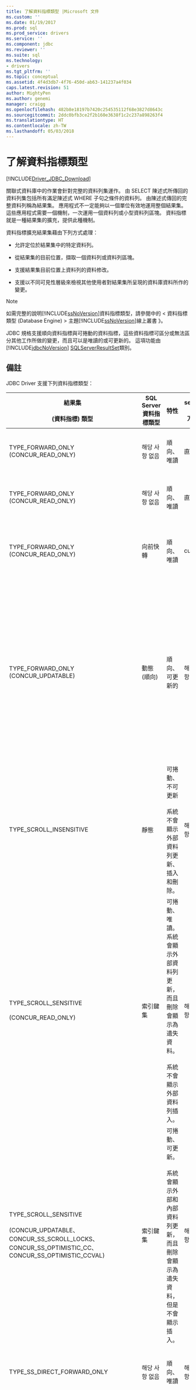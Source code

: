 ```yaml
---
title: 了解資料指標類型 |Microsoft 文件
ms.custom: ''
ms.date: 01/19/2017
ms.prod: sql
ms.prod_service: drivers
ms.service: ''
ms.component: jdbc
ms.reviewer: ''
ms.suite: sql
ms.technology:
- drivers
ms.tgt_pltfrm: ''
ms.topic: conceptual
ms.assetid: 4f4d3db7-4f76-450d-ab63-141237a4f034
caps.latest.revision: 51
author: MightyPen
ms.author: genemi
manager: craigg
ms.openlocfilehash: 482b8e18197b7420c254535112f68e3827d8643c
ms.sourcegitcommit: 2ddc0bfb3ce2f2b160e3638f1c2c237a898263f4
ms.translationtype: HT
ms.contentlocale: zh-TW
ms.lasthandoff: 05/03/2018
---
```

# <a name="understanding-cursor-types"></a>了解資料指標類型
[!INCLUDE[Driver_JDBC_Download](../../includes/driver_jdbc_download.md)]

  關聯式資料庫中的作業會針對完整的資料列集運作。 由 SELECT 陳述式所傳回的資料列集包括所有滿足陳述式 WHERE 子句之條件的資料列。 由陳述式傳回的完整資料列稱為結果集。 應用程式不一定能夠以一個單位有效地運用整個結果集。 這些應用程式需要一個機制，一次運用一個資料列或小型資料列區塊。 資料指標就是一種結果集的擴充，提供此種機制。  
  
 資料指標擴充結果集藉由下列方式處理：  
  
-   允許定位於結果集中的特定資料列。  
  
-   從結果集的目前位置，擷取一個資料列或資料列區塊。  
  
-   支援結果集目前位置上資料列的資料修改。  
  
-   支援以不同可見性層級來檢視其他使用者對結果集所呈現的資料庫資料所作的變更。  
  
> [!NOTE]  
>  如需完整的說明[!INCLUDE[ssNoVersion](../../includes/ssnoversion_md.md)]資料指標類型，請參閱中的 < 資料指標類型 (Database Engine) > 主題[!INCLUDE[ssNoVersion](../../includes/ssnoversion_md.md)]線上叢書 》。  
  
 JDBC 規格支援順向資料指標與可捲動的資料指標，這些資料指標可區分或無法區分其他工作所做的變更，而且可以是唯讀的或可更新的。 這項功能由[!INCLUDE[jdbcNoVersion](../../includes/jdbcnoversion_md.md)] [SQLServerResultSet](../../connect/jdbc/reference/sqlserverresultset-class.md)類別。  
  
## <a name="remarks"></a>備註  
 JDBC Driver 支援下列資料指標類型：  
  
|結果集<br /><br /> (資料指標) 類型|SQL Server 資料指標類型|特性|select<br /><br /> 方法|response<br /><br /> 緩衝|Description|  
|------------------------------------|----------------------------|---------------------|-----------------------|----------------------------|-----------------|  
|TYPE_FORWARD_ONLY (CONCUR_READ_ONLY)|해당 사항 없음|順向、唯讀|直接|完整|應用程式必須單一 (順向) 通過結果集。 這是預設的行為，而且與 TYPE_SS_DIRECT_FORWARD_ONLY 資料指標的行為相同。 驅動程式會在陳述式執行時間，將完整的結果集從伺服器讀入記憶體中。|  
|TYPE_FORWARD_ONLY (CONCUR_READ_ONLY)|해당 사항 없음|順向、唯讀|直接|adaptive|應用程式必須單一 (順向) 通過結果集。 它與 TYPE_SS_DIRECT_FORWARD_ONLY 資料指標的行為相同。 驅動程式會因為應用程式的要求而從伺服器讀取資料集，因此會將用戶端的記憶體使用量降到最低。|  
|TYPE_FORWARD_ONLY (CONCUR_READ_ONLY)|向前快轉|順向、唯讀|cursor|해당 사항 없음|應用程式必須使用伺服器資料指標單一 (順向) 通過結果集。 它與 TYPE_SS_SERVER_CURSOR_FORWARD_ONLY 資料指標的行為相同。<br /><br /> 從伺服器中擷取資料列 (以提取大小所指定的區塊為單位)。|  
|TYPE_FORWARD_ONLY (CONCUR_UPDATABLE)|動態 (順向)|順向、可更新的|해당 사항 없음|해당 사항 없음|應用程式必須單一 (順向) 通過結果集以更新一或多個資料列。<br /><br /> 從伺服器中擷取資料列 (以提取大小所指定的區塊為單位)。<br /><br /> 根據預設，提取大小固定的應用程式進行呼叫時[setFetchSize](../../connect/jdbc/reference/setfetchsize-method-sqlserverresultset.md)方法[SQLServerResultSet](../../connect/jdbc/reference/sqlserverresultset-class.md)物件。<br /><br /> **注意：** JDBC driver 提供了適應性緩衝功能，可讓您擷取從陳述式執行結果[!INCLUDE[ssNoVersion](../../includes/ssnoversion_md.md)]應用程式需要時，而非一次。 例如，如果應用程式應該擷取的大型資料過大而無法完整納入應用程式記憶體中，適應性緩衝就會允許用戶端應用程式將這類值擷取成資料流。 驅動程式的預設行為是"**適應性**"。 不過，若要取得的順向可更新結果集的適應性緩衝，應用程式必須明確地呼叫[setResponseBuffering](../../connect/jdbc/reference/setresponsebuffering-method-sqlserverstatement.md)方法[SQLServerStatement](../../connect/jdbc/reference/sqlserverstatement-class.md)物件藉由提供**字串**值"**適應性"**。 如需範例程式碼，請參閱[更新大型資料範例](../../connect/jdbc/updating-large-data-sample.md)。|  
|TYPE_SCROLL_INSENSITIVE|靜態|可捲動、不可更新<br /><br /> 系統不會顯示外部資料列更新、插入和刪除。|해당 사항 없음|해당 사항 없음|應用程式需要資料庫快照集。 此結果集不可更新。 僅支援 CONCUR_READ_ONLY。  搭配這種資料指標類型使用時，所有其他並行類型都會導致例外狀況發生。<br /><br /> 從伺服器中擷取資料列 (以提取大小所指定的區塊為單位)。|  
|TYPE_SCROLL_SENSITIVE<br /><br /> (CONCUR_READ_ONLY)|索引鍵集|可捲動、唯讀。 系統會顯示外部資料列更新，而且刪除會顯示為遺失資料。<br /><br /> 系統不會顯示外部資料列插入。|해당 사항 없음|해당 사항 없음|應用程式必須僅針對現有的資料列查看變更的資料。<br /><br /> 從伺服器中擷取資料列 (以提取大小所指定的區塊為單位)。|  
|TYPE_SCROLL_SENSITIVE<br /><br /> (CONCUR_UPDATABLE、CONCUR_SS_SCROLL_LOCKS、CONCUR_SS_OPTIMISTIC_CC、CONCUR_SS_OPTIMISTIC_CCVAL)|索引鍵集|可捲動、可更新。<br /><br /> 系統會顯示外部和內部資料列更新，而且刪除會顯示為遺失資料，但是不會顯示插入。|해당 사항 없음|해당 사항 없음|應用程式可能使用結果集物件，以變更現有的資料列中的資料。 應用程式也必須能夠看到資料列之外的結果集物件由其他人所做的變更。<br /><br /> 從伺服器中擷取資料列 (以提取大小所指定的區塊為單位)。|  
|TYPE_SS_DIRECT_FORWARD_ONLY|해당 사항 없음|順向、唯讀|해당 사항 없음|完整或適應性|整數值 = 2003。 提供完整緩衝的唯讀用戶端資料指標。 系統不會建立任何伺服器資料指標。<br /><br /> 僅支援 CONCUR_READ_ONLY 並行類型。 搭配這種資料指標類型使用時，所有其他並行類型都會導致例外狀況發生。|  
|TYPE_SS_SERVER_CURSOR_FORWARD_ONLY|向前快轉|順向|해당 사항 없음|해당 사항 없음|整數值 = 2004。 使用伺服器資料指標來快速存取所有資料。 搭配 CONCUR_UPDATABLE 並行類型使用時，它是可更新的。<br /><br /> 從伺服器中擷取資料列 (以提取大小所指定的區塊為單位)。<br /><br /> 若要取得此案例的適應性緩衝，應用程式必須明確地呼叫[setResponseBuffering](../../connect/jdbc/reference/setresponsebuffering-method-sqlserverstatement.md)方法[SQLServerStatement](../../connect/jdbc/reference/sqlserverstatement-class.md)物件藉由提供**字串**值"**適應性"**。 如需範例程式碼，請參閱[更新大型資料範例](../../connect/jdbc/updating-large-data-sample.md)。|  
|TYPE_SS_SCROLL_STATIC|靜態|系統不會反映其他使用者的更新。|해당 사항 없음|해당 사항 없음|整數值 = 1004。 應用程式需要資料庫快照集。 這是[!INCLUDE[ssNoVersion](../../includes/ssnoversion_md.md)]-JDBC TYPE_SCROLL_INSENSITIVE 的特有同義字而且具有相同的並行設定行為。<br /><br /> 從伺服器中擷取資料列 (以提取大小所指定的區塊為單位)。|  
|TYPE_SS_SCROLL_KEYSET<br /><br /> (CONCUR_READ_ONLY)|索引鍵集|可捲動、唯讀。 系統會顯示外部資料列更新，而且刪除會顯示為遺失資料。<br /><br /> 系統不會顯示外部資料列插入。|해당 사항 없음|해당 사항 없음|整數值 = 1005。 應用程式必須僅針對現有的資料列查看變更的資料。 這是[!INCLUDE[ssNoVersion](../../includes/ssnoversion_md.md)]-JDBC TYPE_SCROLL_SENSITIVE 的特有同義字而且具有相同的並行設定行為。<br /><br /> 從伺服器中擷取資料列 (以提取大小所指定的區塊為單位)。|  
|TYPE_SS_SCROLL_KEYSET<br /><br /> (CONCUR_UPDATABLE、CONCUR_SS_SCROLL_LOCKS、CONCUR_SS_OPTIMISTIC_CC、CONCUR_SS_OPTIMISTIC_CCVAL)|索引鍵集|可捲動、可更新。<br /><br /> 系統會顯示外部和內部資料列更新，而且刪除會顯示為遺失資料，但是不會顯示插入。|해당 사항 없음|해당 사항 없음|整數值 = 1005。 應用程式必須變更資料或針對現有的資料列查看變更的資料。 這是[!INCLUDE[ssNoVersion](../../includes/ssnoversion_md.md)]-JDBC TYPE_SCROLL_SENSITIVE 的特有同義字而且具有相同的並行設定行為。<br /><br /> 從伺服器中擷取資料列 (以提取大小所指定的區塊為單位)。|  
|TYPE_SS_SCROLL_DYNAMIC<br /><br /> (CONCUR_READ_ONLY)|動態|可捲動、唯讀。<br /><br /> 系統會顯示外部資料列更新和插入，而且刪除在目前的提取緩衝區中，會顯示為暫時遺失的資料。|해당 사항 없음|해당 사항 없음|整數值 = 1006。 應用程式必須針對現有的資料列查看變更的資料，並查看在資料指標存留時間期間插入以及刪除的資料列。<br /><br /> 從伺服器中擷取資料列 (以提取大小所指定的區塊為單位)。|  
|TYPE_SS_SCROLL_DYNAMIC<br /><br /> (CONCUR_UPDATABLE、CONCUR_SS_SCROLL_LOCKS、CONCUR_SS_OPTIMISTIC_CC、CONCUR_SS_OPTIMISTIC_CCVAL)|動態|可捲動、可更新。<br /><br /> 系統會顯示外部和內部資料列更新和插入，而且刪除在目前的提取緩衝區中，會顯示為暫時遺失的資料。|해당 사항 없음|해당 사항 없음|整數值 = 1006。 應用程式可能會變更現有的資料列的資料或插入或刪除資料列使用結果集物件。 應用程式也必須能夠看見變更、 插入和刪除之外的結果集物件由其他人所做的動作。<br /><br /> 從伺服器中擷取資料列 (以提取大小所指定的區塊為單位)。|  
  
## <a name="cursor-positioning"></a>資料指標定位  
 TYPE_FORWARD_ONLY、 TYPE_SS_DIRECT_FORWARD_ONLY 和 TYPE_SS_SERVER_CURSOR_FORWARD_ONLY 資料指標僅支援[下一步](../../connect/jdbc/reference/next-method-sqlserverresultset.md)定位方法。  
  
 TYPE_SS_SCROLL_DYNAMIC 資料指標不支援[絕對](../../connect/jdbc/reference/absolute-method-sqlserverresultset.md)和[getRow](../../connect/jdbc/reference/getrow-method-sqlserverresultset.md)方法。 Absolute 方法呼叫的組合近似[第一個](../../connect/jdbc/reference/first-method-sqlserverresultset.md)和[相對](../../connect/jdbc/reference/relative-method-sqlserverresultset.md)動態資料指標的方法。  
  
 TYPE_FORWARD_ONLY、 TYPE_SS_DIRECT_FORWARD_ONLY、 TYPE_SS_SERVER_CURSOR_FORWARD_ONLY、 TYPE_SS_SCROLL_KEYSET 和 TYPE_SS_SCROLL_STATIC 資料指標只支援 getRow 方法。 具有全部順向資料指標類型的 getRow 方法，傳回目前透過資料指標讀取的資料列數目。  
  
> [!NOTE]  
>  當應用程式進行不支援的資料指標定位呼叫時或不支援的呼叫 getRow 方法時，擲回例外狀況訊息，「 要求的作業不支援使用這個資料指標類型 」。  
  
 只有 TYPE_SS_SCROLL_KEYSET 和相等的 TYPE_SCROLL_SENSITIVE 資料指標會公開已刪除的資料列。 如果游標位於已刪除的資料列，則無法使用，資料行值而[rowDeleted](../../connect/jdbc/reference/rowdeleted-method-sqlserverresultset.md)方法會傳回"true"。 呼叫以取得\<類型 > 方法擲回例外狀況訊息: 「 無法從已刪除的資料列取得值 」。 無法更新已刪除的資料列。 如果您嘗試呼叫 update\<類型 > 刪除的資料列上的方法，擲回例外狀況訊息: 「 無法更新已刪除的資料列 」。 TYPE_SS_SCROLL_DYNAMIC 資料指標在移出目前的提取緩衝區之前的行為都相同。  
  
 向前資料指標和動態資料指標會以類似的方式公開已刪除的資料列，但是只有在資料指標仍可在提取緩衝區中存取時才是如此。 若是向前資料指標，這是十分簡單的。 若是動態資料指標，當提取大小大於 1 時，則比較複雜。 應用程式可以在提取緩衝區定義的視窗內前後移動資料指標，但是在遺失已更新的原始提取緩衝區時，已刪除的資料列將會消失。 如果應用程式不想使用動態資料指標查看暫時刪除的資料列，則應使用 Fetch Relative (0)。  
  
 如果 TYPE_SS_SCROLL_KEYSET 或 TYPE_SCROLL_SENSITIVE 資料指標資料列的索引鍵值隨著資料指標一起更新，不管更新的資料列是否符合資料指標的選取條件，資料列都會保留在結果集的原始位置中。 如果資料列是在資料指標外部更新，已刪除的資料列將會出現在資料列的原始位置，但是只有在具有新索引鍵值的另一個資料列在已經刪除後出現在資料指標時，資料列才會出現在資料指標中。  
  
 若是動態資料指標，更新的資料列將保留在提取緩衝區中的位置中，直到遺失提取緩衝區所定義的視窗為止。 更新的資料列後來可能會重複出現在資料集中的不同位置，也可能完全消失。 必須防止在結果集中產生暫時不一致的應用程式應該使用的提取大小為 1 (預設 CONCUR_SS_SCROLL_LOCKS 並行有 8 個資料列，而其他並行有 128 個資料列)。  
  
## <a name="cursor-conversion"></a>資料指標轉換  
 [!INCLUDE[ssNoVersion](../../includes/ssnoversion_md.md)] 有時候可以選擇實作要求之外的資料指標類型，也就是做為隱含資料指標轉換 （或資料指標轉化）。 如需有關隱含資料指標轉換的詳細資訊，請參閱中的 < 使用隱含資料指標轉換 > 主題[!INCLUDE[ssNoVersion](../../includes/ssnoversion_md.md)]線上叢書 》。  
  
 與[!INCLUDE[ssVersion2000](../../includes/ssversion2000_md.md)]，當您更新透過 ResultSet.TYPE_SCROLL_SENSITIVE 和 ResultSet.CONCUR_UPDATABLE 結果的資料設定，會擲回例外狀況訊息 「 資料指標為 READ ONLY 」。 發生這個例外狀況，因為[!INCLUDE[ssVersion2000](../../includes/ssversion2000_md.md)]已經針對該結果集，並不會傳回已經要求可更新資料指標完成隱含資料指標轉換。  
  
 若要解決這個問題，您可以執行下列其中一種解決方案：  
  
-   確保基礎資料表擁有主索引鍵。  
  
-   使用[SQLServerResultSet.TYPE_SS_SCROLL_DYNAMIC](../../connect/jdbc/reference/type-ss-scroll-dynamic-field-sqlserverresultset.md)而不是 ResultSet.TYPE_SCROLL_SENSITIVE 時建立陳述式。  
  
## <a name="cursor-updating"></a>資料指標更新  
 對於資料指標類型和並行支援更新的資料指標，支援就地更新。 如果資料指標沒有定位中結果集的可更新資料列 (沒有 get\<類型 > 方法呼叫成功)，更新呼叫\<類型 > 方法會擲回例外狀況訊息、 「 結果集有任何目前的資料列 」。 針對資料指標為 CONCUR_READ_ONLY 的資料行呼叫更新方法時，JDBC 規格會說明引發例外狀況。 在其中的資料列不是可更新，例如競相更新或刪除的開放式並行存取衝突的情況下，可能不會引發例外狀況之前[insertRow](../../connect/jdbc/reference/insertrow-method-sqlserverresultset.md)， [updateRow](../../connect/jdbc/reference/updaterow-method-sqlserverresultset.md)，或[deleteRow](../../connect/jdbc/reference/deleterow-method-sqlserverresultset.md)呼叫。  
  
 呼叫更新後\<類型 >，受影響的資料行無法存取 get\<類型 > 直到 updateRow 或[cancelRowUpdates](../../connect/jdbc/reference/cancelrowupdates-method-sqlserverresultset.md)已呼叫。 這樣可以避免使用不同於伺服器所傳回之類型更新資料行所產生的問題，而且後續的 getter 呼叫可能會叫用產生不正確結果的用戶端類型轉換。 呼叫以取得\<類型 > 將會擲回例外狀況訊息、 「 無法存取已更新的資料行，直到 updaterow （） 或 cancelrowupdates （） 之後呼叫。 」  
  
> [!NOTE]  
>  如果沒有資料行已更新時呼叫 updateRow 方法，JDBC 驅動程式將會擲回例外狀況訊息，「"已經更新任何資料行時呼叫 updaterow （）。  
  
 之後[moveToInsertRow](../../connect/jdbc/reference/movetoinsertrow-method-sqlserverresultset.md)已呼叫，將會擲回例外狀況以外的任何方法取得\<類型 >，更新\<類型 >，insertRow、 和資料指標定位方法 (包括[moveToCurrentRow](../../connect/jdbc/reference/movetocurrentrow-method-sqlserverresultset.md)) 的結果集上呼叫。 MoveToInsertRow 方法會將結果集入插入模式中，有效地放和資料指標定位方法會中止插入模式。 相對的資料指標定位呼叫會移動游標相對於呼叫 moveToInsertRow 之前位於位置。 資料指標定位呼叫後，最終的目的地資料指標位置會變成新的資料指標位置。  
  
 如果資料指標定位呼叫在插入模式不成功時進行，稱為資料指標位置後失敗的呼叫前 moveToInsetRow 的原始資料指標位置。 如果 insertRow 失敗，資料指標仍然會在插入資料列上的資料指標仍然會在插入模式。  
  
 插入資料列中的資料行一開始會處於未初始化的狀態。 呼叫更新\<類型 > 方法將資料行狀態設定為初始化。 Get 呼叫\<類型 > 未初始化的資料行的方法會擲回的例外狀況。 InsertRow 方法的呼叫會傳回所有資料行插入資料列中以未初始化的狀態。  
  
 如果呼叫 insertRow 方法時，未初始化任何資料行，則會插入資料行的預設值。 如果沒有預設值，但是資料行允許為 NULL，則會插入 NULL。 如果沒有預設值，而且資料行不允許 NULL，則伺服器將會傳回錯誤，而且將會擲回例外狀況。  
  
> [!NOTE]  
>  GetRow 方法的呼叫會傳回 0，在插入模式時。  
>   
>  JDBC 驅動程式不支援定位更新或刪除。 根據 JDBC 規格， [setCursorName](../../connect/jdbc/reference/setcursorname-method-sqlserverstatement.md)方法沒有任何作用， [getCursorName](../../connect/jdbc/reference/getcursorname-method-sqlserverresultset.md)方法會擲回例外狀況，如果呼叫。  
>   
>  唯讀和靜態資料指標絕對是不可更新的。  
>   
>  SQL Server 會將伺服器資料指標限制為單一結果集。 如果某個批次或預存程序包含多個陳述式，則必須使用順向唯讀用戶端資料指標。  
  
## <a name="see-also"></a>另請參閱  
 [使用 JDBC Driver 管理結果集](../../connect/jdbc/managing-result-sets-with-the-jdbc-driver.md)  
  
  
